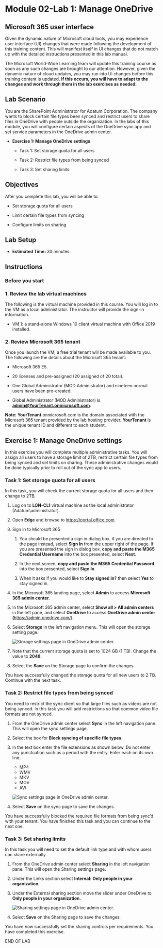 # Module 02-Lab 1: Manage OneDrive
## Microsoft 365 user interface 

Given the dynamic nature of Microsoft cloud tools, you may experience user interface (UI) changes that were made following the development of this training content. This will manifest itself in UI changes that do not match up with the detailed instructions presented in this lab manual.

The Microsoft World-Wide Learning team will update this training course as soon as any such changes are brought to our attention. However, given the dynamic nature of cloud updates, you may run into UI changes before this training content is updated. **If this occurs, you will have to adapt to the changes and work through them in the lab exercises as needed.**

## Lab Scenario 

You are the SharePoint Administrator for Adatum Corporation. The company wants to block certain file types been synced and restrict users to share files in OneDrive with people outside the organization. In the labs of this module, you will configure certain aspects of the OneDrive sync app and set service parameters in the OneDrive admin center.

- **Exercise 1: Manage OneDrive settings**

  - Task 1: Set storage quota for all users

  - Task 2: Restrict file types from being synced

  - Task 3: Set sharing limits

## Objectives

After you complete this lab, you will be able to:

  - Set storage quota for all users

  - Limit certain file types from syncing

  - Configure limits on sharing

## Lab Setup 

  - **Estimated Time:** 30 minutes.

## Instructions

### Before you start

### 1. Review the lab virtual machines

The following is the virtual machine provided in this course. You will log in to the VM as a local administrator. The instructor will provide the sign-in information.

  - VM 1: a stand-alone Windows 10 client virtual machine with Office 2019 installed.

### 2. Review Microsoft 365 tenant

Once you launch the VM, a free trial tenant will be made available to you. The following are the details about the Microsoft 365 tenant:

  - Microsoft 365 E5.

  - 20 licenses and pre-assigned (20 assigned of 20 total).

  - One Global Administrator (MOD Administrator) and nineteen normal users have been pre-created.

  - Global Administrator (MOD Administrator) is **admin@YourTenant.onmicrosoft.com**.

**Note:** **YourTenant**.onmicrosoft.com is the domain associated with the Microsoft 365 tenant provided by the lab hosting provider. **YourTenant** is the unique tenant ID and different to each student.

## Exercise 1: Manage OneDrive settings 

In this exercise you will complete multiple administrative tasks. You will assign all users to have a storage limit of 2TB, restrict certain file types from being synced and set limits on sharing. These administrative changes would be done typically prior to roll out of the sync app to users.

### Task 1: Set storage quota for all users

In this task, you will check the current storage quota for all users and then change to 2TB.

1.  Log on to **LON-CL1** virtual machine as the local administrator (Adatum\\administrator).

2.  Open **Edge** and browse to <https://portal.office.com>.

3.  Sign in to Microsoft 365
    
    1.  You should be presented a sign in dialog box, if you are directed to the page instead, select **Sign In** from the upper right of the page. If you are presented the sign in dialog box, **copy and paste the M365 Credential Username** into the box presented, select **Next**.
    
    2.  In the next screen, **copy and paste the M365 Credential Password** into the box presented, select **Sign In**.
    
    3.  When it asks if you would like to **Stay signed in?** then select **Yes** to stay signed in.

4.  In the Microsoft 365 landing page, select **Admin** to access **Microsoft 365 admin center.**

5.  In the Microsoft 365 admin center, select **Show all \> All admin centers** in the left pane, and select **OneDrive** to access **OneDrive admin center (**<https://admin.onedrive.com/>)**.**

6.  Select **Storage** in the left navigation menu. This will open the storage setting page.

    ![Storage settings page in OneDrive admin center.](media/M02/image1.png)

7.  Note that the current storage quota is set to 1024 GB (1 TB). Change the value to **2048**.

8.  Select the **Save** on the Storage page to confirm the changes.

You have successfully changed the storage quota for all new users to 2 TB. Continue with the next task.

### Task 2: Restrict file types from being synced 

You need to restrict the sync client so that large files such as videos are not being synced. In this task you will add restrictions so that common video file formats are not synced.

1.  From the OneDrive admin center select **Sync** in the left navigation pane. This will open the sync settings page.

2.  Select the box for **Block syncing of specific file types**.

3.  In the text box enter the file extensions as shown below. Do not enter any punctuation such as a period with the entry. Enter each on its own line.
    
    * MP4
    * WMV
    * MKV
    * MOV
    * AVI

    ![Sync settings page in OneDrive admin center.](media/M02/image2.png)

4.  Select **Save** on the sync page to save the changes.

You have successfully blocked the required file formats from being sync’d with your tenant. You have finished this task and you can continue to the next one.

### Task 3: Set sharing limits

In this task you will need to set the default link type and with whom users can share externally.

1.  From the OneDrive admin center select **Sharing** in the left navigation pane. This will open the Sharing settings page.

2.  Under the Links section select **Internal: Only people in your organization**.

3.  Under the External sharing section move the slider under OneDrive to **Only people in your organization.**

    ![Sharing settings page in OneDrive admin center.](media/M02/image3.png)

4.  Select **Save** on the Sharing page to save the changes.

You have now successfully set the sharing controls per requirements. You have completed this exercise.

END OF LAB
